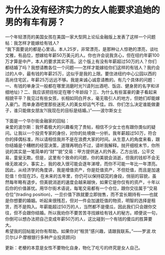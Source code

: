 # 为什么没有经济实力的女人能要求追她的男的有车有房？

一个年轻漂亮的美国女孩在美国一家大型网上论坛金融版上发表了这样一个问题帖：我怎样才能嫁给有钱人?  
“我下面要说的都是心里话。本人25岁，非常漂亮，是那种让人惊艳的漂亮，谈吐文雅，有品位，想嫁给年薪50万美元的人。你也许会说我贪心，但在纽约年薪100万才算是中产，本人的要求其实不高。这个版上有没有年薪超过50万的人？你们都结婚了吗？我想请教各位一个问题——怎样才能嫁给你们这样的有钱人？我约会过的人中，最有钱的年薪25万，这似乎是我的上限。要住进纽约中心公园以西的高尚住宅区，年薪25万远远不够。我是来诚心诚意请教的。有几个具体的问题：一、有钱的单身汉一般都在哪里消磨时光?(请列出酒吧、饭店、健身房的名字和详细地址)？二、我应该把目标定在哪个年龄段？三、为什么有些富豪的妻子看起来相貌平平？我见过有些女孩，长相如同白开水，毫无吸引人的地方，但她们却能嫁入豪门。而单身酒吧里那些迷死人的美女却运气不佳。四、你们怎么决定谁能做妻子，谁只能做女朋友?(我现在的目标是结婚。)”——波尔斯女士  

下面是一个华尔街金融家的回帖：  
亲爱的波尔斯：我怀着极大的兴趣看完了贵帖，相信不少女士也有跟你类似的疑问。让我以一个投资专家的身份，对你的处境做一分析。我年薪超过50万，符合你的择偶标准，所以请相信我并不是在浪费大家的时间。从生意人的角度来看，跟你结婚是个糟糕的经营决策，道理再明白不过，请听我解释。抛开细枝末节，你所说的其实是一笔简单的“财”“貌”交易：甲方提供迷人的外表，乙方出钱，公平交易，童叟无欺。但是，这里有个致命的问题，你的美貌会消逝，但我的钱却不会无缘无故减少。事实上，我的收入很可能会逐年涕增，而你不可能一年比一年漂亮。因此，从经济学的角度讲，我是增值资产，你是贬值资产，不但贬值，而且是加速贬值！你现在25，在未来的五年里，你仍可以保持窈窕的身段，俏丽的容貌，虽然每年略有退步。但美貌消逝的速度会越来越快，如果它是你仅有的资产，十年以后你的价值甚忧。用华尔街术语说，每笔交易都有一个仓位，跟你交往属于“交易仓位”(trading position)，一旦价值下跌就要立即抛售，而不宜长期持有——也就是你想要的婚姻。听起来很残忍，但对一件会加速贬值的物资，明智的选择是租赁，而不是购入。年薪能超过50万的人，当然都不是傻瓜，因此我们只会跟你交往，但不会跟你结婚。所以我劝你不要苦苦寻找嫁给有钱人的秘方。顺便说一句，你倒可以想办法把自己变成年薪50万的人，这比碰到一个有钱的傻瓜的胜算要大。  
希望我的回帖能对你有帮助。如果你对“租赁”感兴趣，请跟我联系。”——罗波.坎贝尔(J·P·摩根银行多种产业投资顾问)  

更新：老梗的本意是女性不要物化自身，物化了吃亏的终究是女人自己。